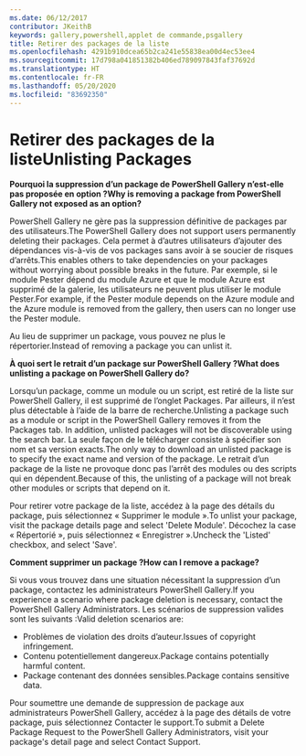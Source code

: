 ```yaml
---
ms.date: 06/12/2017
contributor: JKeithB
keywords: gallery,powershell,applet de commande,psgallery
title: Retirer des packages de la liste
ms.openlocfilehash: 4291b910dcea65b2ca241e55838ea00d4ec53ee4
ms.sourcegitcommit: 17d798a041851382b406ed789097843faf37692d
ms.translationtype: HT
ms.contentlocale: fr-FR
ms.lasthandoff: 05/20/2020
ms.locfileid: "83692350"
---
```

# <a name="unlisting-packages"></a><span data-ttu-id="65388-103">Retirer des packages de la liste</span><span class="sxs-lookup"><span data-stu-id="65388-103">Unlisting Packages</span></span>

<span data-ttu-id="65388-104">**Pourquoi la suppression d’un package de PowerShell Gallery n’est-elle pas proposée en option ?**</span><span class="sxs-lookup"><span data-stu-id="65388-104">**Why is removing a package from PowerShell Gallery not exposed as an option?**</span></span>

<span data-ttu-id="65388-105">PowerShell Gallery ne gère pas la suppression définitive de packages par des utilisateurs.</span><span class="sxs-lookup"><span data-stu-id="65388-105">The PowerShell Gallery does not support users permanently deleting their packages.</span></span>
<span data-ttu-id="65388-106">Cela permet à d’autres utilisateurs d’ajouter des dépendances vis-à-vis de vos packages sans avoir à se soucier de risques d’arrêts.</span><span class="sxs-lookup"><span data-stu-id="65388-106">This enables others to take dependencies on your packages without worrying about possible breaks in the future.</span></span>
<span data-ttu-id="65388-107">Par exemple, si le module Pester dépend du module Azure et que le module Azure est supprimé de la galerie, les utilisateurs ne peuvent plus utiliser le module Pester.</span><span class="sxs-lookup"><span data-stu-id="65388-107">For example, if the Pester module depends on the Azure module and the Azure module is removed from the gallery, then users can no longer use the Pester module.</span></span>

<span data-ttu-id="65388-108">Au lieu de supprimer un package, vous pouvez ne plus le répertorier.</span><span class="sxs-lookup"><span data-stu-id="65388-108">Instead of removing a package you can unlist it.</span></span>

<span data-ttu-id="65388-109">**À quoi sert le retrait d’un package sur PowerShell Gallery ?**</span><span class="sxs-lookup"><span data-stu-id="65388-109">**What does unlisting a package on PowerShell Gallery do?**</span></span>

<span data-ttu-id="65388-110">Lorsqu’un package, comme un module ou un script, est retiré de la liste sur PowerShell Gallery, il est supprimé de l’onglet Packages. Par ailleurs, il n’est plus détectable à l’aide de la barre de recherche.</span><span class="sxs-lookup"><span data-stu-id="65388-110">Unlisting a package such as a module or script in the PowerShell Gallery removes it from the Packages tab. In addition, unlisted packages will not be discoverable using the search bar.</span></span>
<span data-ttu-id="65388-111">La seule façon de le télécharger consiste à spécifier son nom et sa version exacts.</span><span class="sxs-lookup"><span data-stu-id="65388-111">The only way to download an unlisted package is to specify the exact name and version of the package.</span></span>
<span data-ttu-id="65388-112">Le retrait d’un package de la liste ne provoque donc pas l’arrêt des modules ou des scripts qui en dépendent.</span><span class="sxs-lookup"><span data-stu-id="65388-112">Because of this, the unlisting of a package will not break other modules or scripts that depend on it.</span></span>

<span data-ttu-id="65388-113">Pour retirer votre package de la liste, accédez à la page des détails du package, puis sélectionnez « Supprimer le module ».</span><span class="sxs-lookup"><span data-stu-id="65388-113">To unlist your package, visit the package details page and select 'Delete Module'.</span></span> <span data-ttu-id="65388-114">Décochez la case « Répertorié », puis sélectionnez « Enregistrer ».</span><span class="sxs-lookup"><span data-stu-id="65388-114">Uncheck the 'Listed' checkbox, and select 'Save'.</span></span>

<span data-ttu-id="65388-115">**Comment supprimer un package ?**</span><span class="sxs-lookup"><span data-stu-id="65388-115">**How can I remove a package?**</span></span>

<span data-ttu-id="65388-116">Si vous vous trouvez dans une situation nécessitant la suppression d’un package, contactez les administrateurs PowerShell Gallery.</span><span class="sxs-lookup"><span data-stu-id="65388-116">If you experience a scenario where package deletion is necessary, contact the PowerShell Gallery Administrators.</span></span>
<span data-ttu-id="65388-117">Les scénarios de suppression valides sont les suivants :</span><span class="sxs-lookup"><span data-stu-id="65388-117">Valid deletion scenarios are:</span></span>

- <span data-ttu-id="65388-118">Problèmes de violation des droits d’auteur.</span><span class="sxs-lookup"><span data-stu-id="65388-118">Issues of copyright infringement.</span></span>
- <span data-ttu-id="65388-119">Contenu potentiellement dangereux.</span><span class="sxs-lookup"><span data-stu-id="65388-119">Package contains potentially harmful content.</span></span>
- <span data-ttu-id="65388-120">Package contenant des données sensibles.</span><span class="sxs-lookup"><span data-stu-id="65388-120">Package contains sensitive data.</span></span>

<span data-ttu-id="65388-121">Pour soumettre une demande de suppression de package aux administrateurs PowerShell Gallery, accédez à la page des détails de votre package, puis sélectionnez Contacter le support.</span><span class="sxs-lookup"><span data-stu-id="65388-121">To submit a Delete Package Request to the PowerShell Gallery Administrators, visit your package's detail page and select Contact Support.</span></span>
